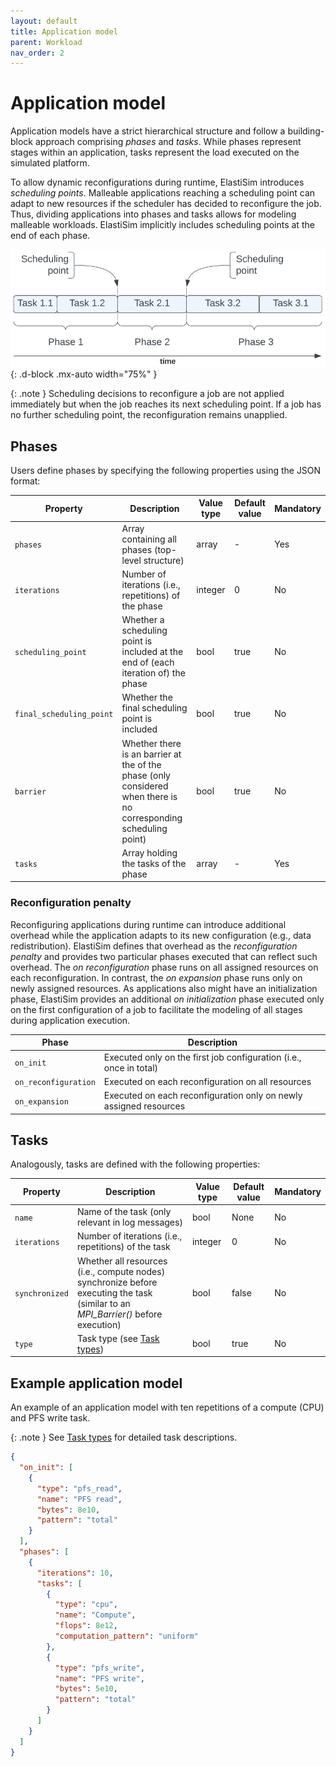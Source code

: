 ```yaml
---
layout: default
title: Application model
parent: Workload
nav_order: 2
---
```


# Application model

Application models have a strict hierarchical structure and follow a building-block approach comprising *phases* and *tasks*. While phases represent stages within an application, tasks represent the load executed on the simulated platform.

To allow dynamic reconfigurations during runtime, ElastiSim introduces *scheduling points*. Malleable applications reaching a scheduling point can adapt to new resources if the scheduler has decided to reconfigure the job. Thus, dividing applications into phases and tasks allows for modeling malleable workloads. ElastiSim implicitly includes scheduling points at the end of each phase.

![A figure describing ElastiSim's application execution model of a malleable job](/assets/images/Application_execution.svg "Application execution model of a malleable job"){: .d-block .mx-auto width="75%" }

{: .note }
Scheduling decisions to reconfigure a job are not applied immediately but when the job reaches its next scheduling point. If a job has no further scheduling point, the reconfiguration remains unapplied.

## Phases

Users define phases by specifying the following properties using the JSON format:

| Property                   | Description                                                                                                       | Value type | Default value | Mandatory |
|----------------------------|-------------------------------------------------------------------------------------------------------------------|------------|---------------|-----------|
| ``phases``                 | Array containing all phases (top-level structure)                                                                 | array      | -             | Yes       |
| ``iterations``             | Number of iterations (i.e., repetitions) of the phase                                                             | integer    | 0             | No        |
| ``scheduling_point``       | Whether a scheduling point is included at the end of (each iteration of) the phase                                | bool       | true          | No        |
| ``final_scheduling_point`` | Whether the final scheduling point is included                                                                    | bool       | true          | No        |
| ``barrier``                | Whether there is an barrier at the of the phase (only considered when there is no corresponding scheduling point) | bool       | true          | No        |
| ``tasks``                  | Array holding the tasks of the phase                                                                              | array      | -             | Yes       |

### Reconfiguration penalty

Reconfiguring applications during runtime can introduce additional overhead while the application adapts to its new configuration (e.g., data redistribution). ElastiSim defines that overhead as the *reconfiguration penalty* and provides two particular phases executed that can reflect such overhead. The *on reconfiguration* phase runs on all assigned resources on each reconfiguration. In contrast, the *on expansion* phase runs only on newly assigned resources. As applications also might have an initialization phase, ElastiSim provides an additional *on initialization* phase executed only on the first configuration of a job to facilitate the modeling of all stages during application execution.

| Phase                  | Description                                                        |
|------------------------|--------------------------------------------------------------------|
| ``on_init``            | Executed only on the first job configuration (i.e., once in total) |
| ``on_reconfiguration`` | Executed on each reconfiguration on all resources                  |
| ``on_expansion``       | Executed on each reconfiguration only on newly assigned resources  |

## Tasks

Analogously, tasks are defined with the following properties:

| Property         | Description                                                                                                                        | Value type | Default value | Mandatory |
|------------------|------------------------------------------------------------------------------------------------------------------------------------|------------|---------------|-----------|
| ``name``         | Name of the task (only relevant in log messages)                                                                                   | bool       | None          | No        |
| ``iterations``   | Number of iterations (i.e., repetitions) of the task                                                                               | integer    | 0             | No        |
| ``synchronized`` | Whether all resources (i.e., compute nodes) synchronize before executing the task (similar to an *MPI_Barrier()* before execution) | bool       | false         | No        |
| ``type``         | Task type (see [Task types](/workload/task-types))                                                                                 | bool       | true          | No        |

## Example application model

An example of an application model with ten repetitions of a compute (CPU) and PFS write task.

{: .note }
See [Task types](/workload/task-types) for detailed task descriptions.

```json
{
  "on_init": [
    {
      "type": "pfs_read",
      "name": "PFS read",
      "bytes": 8e10,
      "pattern": "total"
    }
  ],
  "phases": [
    {
      "iterations": 10,
      "tasks": [
        {
          "type": "cpu",
          "name": "Compute",
          "flops": 8e12,
          "computation_pattern": "uniform"
        },
        {
          "type": "pfs_write",
          "name": "PFS write",
          "bytes": 5e10,
          "pattern": "total"
        }
      ]
    }
  ]
}
```
